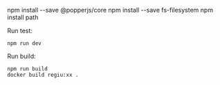 npm install --save @popperjs/core
npm install --save fs-filesystem
npm install path

Run test:
~~~shell
npm run dev
~~~

Run build:
~~~shell
npm run build
docker build regiu:xx .
~~~ 